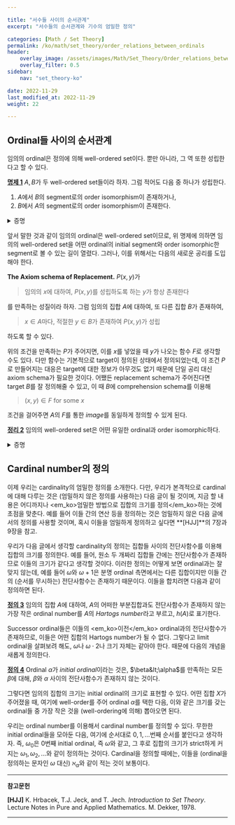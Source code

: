 ```yaml
---

title: "서수들 사이의 순서관계"
excerpt: "서수들의 순서관계와 기수의 엄밀한 정의"

categories: [Math / Set Theory]
permalink: /ko/math/set_theory/order_relations_between_ordinals
header:
    overlay_image: /assets/images/Math/Set_Theory/Order_relations_between_ordinals.png
    overlay_filter: 0.5
sidebar: 
    nav: "set_theory-ko"

date: 2022-11-29
last_modified_at: 2022-11-29
weight: 22

---
```


## Ordinal들 사이의 순서관계

임의의 ordinal은 정의에 의해 well-ordered set이다. 뿐만 아니라, 그 역 또한 성립한다고 할 수 있다.

<div class="proposition" markdown="1">

<ins id="pp1">**명제 1**</ins> $A,B$가 두 well-ordered set들이라 하자. 그럼 적어도 다음 중 하나가 성립한다.
1. $A$에서 $B$의 segment로의 order isomorphism이 존재하거나,
2. $B$에서 $A$의 segment로의 order isomorphism이 존재한다.

</div>
<details class="proof" markdown="1">
<summary>증명</summary>

$\mathcal{F}$를 $A$의 segment에서 $B$의 segment로의 isomorphism들의 집합이라 하자. 우선 우리는 $\mathcal{F}$가 inductive임을 보인다.

$\mathcal{F}$의 totally ordered subset $\mathcal{G}$가 주어졌다고 하자. 그럼 $u\in\mathcal{G}$들의 정의역을 모두 합집합하여 집합 $S$를 만들 수 있다. 이 집합 $S$는 $A$의 segment들의 합집합이므로 다시 $A$의 segment이다. 한편, $\fun(A,B)$를 $A$의 부분집합에서 $B$로의 함수들의 모임이라 하자. 그럼 이 집합이 함수의 확장에 대해 inductive하다는 것은 자명하다. 이제 $\bigcup\mathcal{G}$는 $A$의 부분집합에서 $B$의 부분집합의 함수들이므로, $\mathcal{G}$의 $\fun(A,B)$에서의 least upper bound를 $v$라 하자. 그럼 $v(S)$는 $u\in\mathcal{G}$들의 치역의 합집합이므로 $F$의 segment가 되며, 임의의 $x, y$에 대하여 $x$와 $y$를 둘 다 포함하는 $u\in \mathcal{G}$를 골라오면

$$v(x)=u(x) < u(y)=v(y)$$
  
에서 $v$는 $S$에서 $v(S)$로의 isomorphism이다. 따라서 $\mathcal{F}$는 inductive이다.

이제 Zorn's lemma에 의해 $\mathcal{F}$는 maximal element를 갖는다. 이를 $u_0$이라 하고, 이의 정의역을 $S_0$이라 하자. 우리는 $S_0=A$이거나 $u_0(S_0)=B$임을 보여야 한다. 

만일 그렇지 않다면, 어떤 $a\in A$와 $b\in B$가 존재하여 $S_0=(-\infty, a)$이고 $u_0(S_0)=(-\infty, b)$일 것이다. 이제 $u_0$에 $(a,b)$를 추가하면 $u_0$을 strict하게 확장하는 새로운 함수가 생기고, 이는 $u_0$의 maximality에 모순이므로 $S_0=A$이거나 $u_0(S_0)=B$이다.

</details>

앞서 말한 것과 같이 임의의 ordinal은 well-ordered set이므로, 위 명제에 의하면 임의의 well-ordered set을 어떤 ordinal의 initial segment와 order isomorphic한 segment로 볼 수 있는 길이 열렸다. 그러나, 이를 위해서는 다음의 새로운 공리를 도입해야 한다.

<div class="misc" markdown="1">

**The Axiom schema of Replacement.** $P(x,y)$가 

> 임의의 $x$에 대하여, $P(x,y)$를 성립하도록 하는 $y$가 항상 존재한다

를 만족하는 성질이라 하자. 그럼 임의의 집합 $A$에 대하여, 또 다른 집합 $B$가 존재하여, 

> $x\in A$마다, 적절한 $y\in B$가 존재하여 $P(x,y)$가 성립

하도록 할 수 있다.

</div>

위의 조건을 만족하는 $P$가 주어지면, 이를 $x$를 넣었을 때 $y$가 나오는 함수 $F$로 생각할 수도 있다. 다만 함수는 기본적으로 target이 정의된 상태에서 정의되었는데, 이 조건 $P$로 만들어지는 대응은 target에 대한 정보가 아무것도 없기 때문에 단일 공리 대신 axiom schema가 필요한 것이다. 어쨌든 replacement schema가 주어진다면 target $B$를 잘 정의해줄 수 있고, 이 때 $B$에 comprehension schema를 이용해 

> $(x,y)\in F$ for some $x$

조건을 걸어주면 $A$의 $F$를 통한 *image*를 동일하게 정의할 수 있게 된다.  

<div class="proposition" markdown="1">

<ins id="thm2">**정리 2**</ins> 임의의 well-ordered set은 어떤 유일한 ordinal과 order isomorphic하다.

</div>
<details class="proof" markdown="1">
<summary>증명</summary>

$A$가 well-ordered set이라 하고, 집합 $X$를

> $S_x$가 어떠한 ordinal과 order isomorphic하다

를 만족하는 $x\in A$들의 집합이라 하자. 임의의 ordinal은 자신을 제외한 ordinal과는 order isomorphic하지 않으므로, $X$에 속해있는 $x\in A$마다 유일한 ordinal $\alpha_x$를 지정해 줄 수 있다. 우리의 목표는 이러한 ordinal들을 모은 집합 $B$가 $A$와 order isomorphic한 ordinal이 된다는 것을 보이는 것인데, 그를 위해서는 이 집합이 존재한다는 것부터 우선 보여야 한다.  

이를 위해, 성질 $P(x,y)$를 다음과 같이 정의하자.

> (i) $x\in X$이고 $y$가 $S_x$와 order isomorphic한 ordinal이거나, 
> (ii) $x\not\in X$이고 $y=\emptyset$이다.

이 성질은, 앞서 말한 것과 같이 유일한 ordinal $y$를 지정하거나, 혹은 (마찬가지로 유일한) 공집합 $\emptyset$을 지정하므로, axiom schema of replacement를 사용할 수 있다. 이를 적용하면, $P$에 의해 정의되는 함수 $F$에 대하여 집합 $F(A)$가 존재한다는 것을 알 수 있다. 이 집합을 $B$라 하자. 

1. $B$는 ordinal들의 집합이므로, $\in$에 의해 well-ordering이 주어져있다. 
2. 임의의 $\alpha_x\in B$에 대하여, 만일 $\gamma\in\alpha_x$라면 $\alpha_x$와 $S_x$ 사이의 order isomorphism $\varphi$에 의한 inverse image $\varphi^{-1}(\gamma)\in S_x$를 생각할 수 있다. 이를 $c$라 하면, $\varphi$를 $S_c$로 제한한 함수가 $S_c$와 $\gamma$ 사이의 order isomorphism을 정의하므로 $B$의 정의에 의해 $\gamma\in B$이다. 

이상에서 $B$는 ordinal number임을 알 수 있다. 또, 2번 증명을 똑같이 적용한다면 임의의 $x\in X$에 대하여, 만일 $y&lt;x$라면 $y\in X$임도 보일 수 있다. 즉, $X$는 $A$의 segment이고, 따라서 $X=S_x$이거나 $X=A$이다. 

이제 $X=A$임을 보이기 위해, 결론을 부정하여 모순을 찾자. 우선 우리는 $f:X\rightarrow B$를 $f(x)=\alpha_x$로 정의할 수 있으며, 이 경우 $f$는 $B$와 $X$ 사이의 order isomorphism이 된다는 것을 확인할 수 있다. 그런데 만일 $X=S_x$였다면, $B$는 ordinal이므로, $S_x$가 ordinal $B$와 isomorphic하다는 이야기가 되므로, 정의에 의해 $x\in X$여야 한다. 이는 모순이므로, $X=A$이다. 

</details>

## Cardinal number의 정의

이제 우리는 cardinality의 엄밀한 정의를 소개한다. 다만, 우리가 본격적으로 cardinal에 대해 다루는 것은 (엄밀하지 않은 정의를 사용하는) 다음 글이 될 것이며, 지금 할 내용은 어디까지나 <em_ko>엄밀한 방법으로 집합의 크기를 정의</em_ko>하는 것에 초점을 맞춘다. 예를 들어 이들 간의 연산 등을 정의하는 것은 엄밀하지 않은 다음 글에서의 정의를 사용할 것이며, 혹시 이들을 엄밀하게 정의하고 싶다면 **[HJJ]**의 7장과 9장을 참고.

우리가 다음 글에서 생각할 cardinality의 정의는 집합들 사이의 전단사함수를 이용해 집합의 크기를 정의한다. 예를 들어, 원소 두 개짜리 집합들 간에는 전단사함수가 존재하므로 이들의 크기가 같다고 생각할 것이다. 이러한 정의는 어떻게 보면 ordinal과는 잘 맞지 않는데, 예를 들어 $\omega$와 $\omega+1$은 분명 ordinal 측면에서는 다른 집합이지만 이들 간의 (순서를 무시하는) 전단사함수는 존재하기 때문이다. 이들을 합치려면 다음과 같이 정의하면 된다.

<div class="definition" markdown="1">

<ins id="df3">**정의 3**</ins> 임의의 집합 $A$에 대하여, $A$의 어떠한 부분집합과도 전단사함수가 존재하지 않는 가장 작은 ordinal number를 $A$의 *Hartogs number*라고 부르고, $h(A)$로 표기한다. 

</div>

Successor ordinal들은 이들의 <em_ko>이전</em_ko> ordinal과의 전단사함수가 존재하므로, 이들은 어떤 집합의 Hartogs number가 될 수 없다. 그렇다고 limit ordinal을 살펴보려 해도, $\omega$나 $\omega\cdot 2$나 크기 자체는 같아야 한다. 때문에 다음의 개념을 새롭게 정의한다.

<div class="definition" markdown="1">

<ins id="df4">**정의 4**</ins> Ordinal $\alpha$가 *initial ordinal*이라는 것은, $\beta&lt;\alpha$를 만족하는 모든 $\beta$에 대해, $\beta$와 $\alpha$ 사이의 전단사함수가 존재하지 않는 것이다.

</div>

그렇다면 임의의 집합의 크기는 initial ordinal의 크기로 표현할 수 있다. 어떤 집합 $X$가 주어졌을 때, 여기에 well-order를 주어 ordinal $\alpha$를 택한 다음, 이와 같은 크기를 갖는 ordinal들 중 가장 작은 것을 (well-ordering에 의해) 뽑아오면 된다. 

우리는 ordinal number를 이용해서 cardinal number를 정의할 수 있다. 무한한 initial ordinal들을 모아둔 다음, 여기에 순서대로 $0, 1, \ldots$번째 순서를 붙인다고 생각하자. 즉, $\omega_0$은 0번째 initial ordinal, 즉 $\omega$와 같고, 그 후로 집합의 크기가 strict하게 커지는 $\omega_1,\omega_2,\ldots$와 같이 정의하는 것이다. Cardinal을 정의할 때에는, 이들을 (ordinal을 정의하는 문자인 $\omega$ 대신) $\aleph_\alpha$와 같이 적는 것이 보통이다.  

---
**참고문헌**

**[HJJ]** K. Hrbacek, T.J. Jeck, and T. Jech. *Introduction to Set Theory*. Lecture Notes in Pure and Applied Mathematics. M. Dekker, 1978. 

---